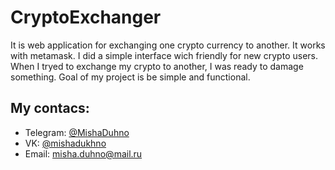 # CryptoExchanger
It is web application for exchanging one crypto currency to another. It works with metamask. I did a simple interface wich friendly for new crypto users. When I tryed to exchange my crypto to another, I was ready to damage something. Goal of my project is be simple and functional.
## My contacs:
<ul>
  <li>Telegram: <a href="https://web.telegram.org">@MishaDuhno</a></li>
  <li>VK: <a href="https://vk.com/mishadukhno">@mishadukhno</a></li>
  <li>Email: <a href="mailto:misha.duhno@mail.ru">misha.duhno@mail.ru</a></li>
</ul>
